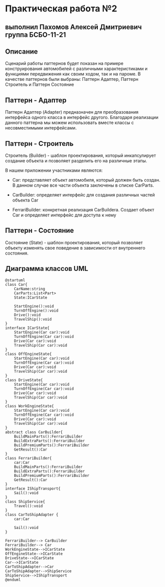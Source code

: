 # Практическая работа №2
## выполнил Пахомов Алексей Дмитриевич группа БСБО-11-21

## Описание
Сценарий работы паттернов будет показан на примере конструирования автомобилей с различными характеристиками и функциями передвижения как своим ходом, так и на пароме.
В качестве паттернов были выбраны: Паттерн Адаптер, Паттерн Строитель и Паттерн Состояние

## Паттерн - Адаптер
Паттерн Адаптер (Adapter) предназначен для преобразования интерфейса одного класса в интерфейс другого. Благодаря реализации данного паттерна мы можем использовать вместе классы с несовместимыми интерфейсами. 

## Паттерн - Строитель
Строитель (Builder) - шаблон проектирования, который инкапсулирует создание объекта и позволяет разделить его на различные этапы.

В нашем приложении участниками являются:
* Car: представляет объект автомобиля, который должен быть создан. В данном случае все части объекта заключены в списке CarParts.

* CarBuilder: определяет интерфейс для создания различных частей объекта Car

* FerrariBuilder: конкретная реализация CarBuildera. Создает объект Car и определяет интерфейс для доступа к нему


## Паттерн - Состояние
Состояние (State) - шаблон проектирования, который позволяет объекту изменять свое поведение в зависимости от внутреннего состояния. 

## Диаграмма классов UML

```plantuml
@startuml
class Car{
    CarName:string
    CarParts:List<Part>
    State:ICarState
    
    StartEngine():void
    TurnOffEngine():void
    Drive():void
    TravelShip():void
} 
interface ICarState{
    StartEngine(Car car):void
    TurnOffEngine(Car car):void
    Drive(Car car):void
    TravelShip(Car car):void
}
class OffEngineState{
    StartEngine(Car car):void
    TurnOffEngine(Car car):void
    Drive(Car car):void
    TravelShip(Car car):void
}
class DriveState{
    StartEngine(Car car):void
    TurnOffEngine(Car car):void
    Drive(Car car):void
    TravelShip(Car car):void
}
class WorkEngineState{
    StartEngine(Car car):void
    TurnOffEngine(Car car):void
    Drive(Car car):void
    TravelShip(Car car):void
}
abstract class CarBuilder{
    BuildMainParts():FerrariBuilder
    BuildExtraParts():FerrariBuilder
    BuildPremiumParts():FerrariBuilder
    GetResult():Car
}
class FerrariBuilder{
    car:Car
    BuildMainParts():FerrariBuilder
    BuildExtraParts():FerrariBuilder
    BuildPremiumParts():FerrariBuilder
    GetResult():Car
}
interface IShipTransport{
    Sail():void
}
class ShipService{
    Travel():void
}
class CarToShipAdapter {
    car:Car
  
    Sail():void
}

FerrariBuilder--> CarBuilder
FerrariBuilder--> Car
WorkEngineState-->ICarState
OffEngineState-->ICarState
DriveState-->ICarState
Car-->ICarState
CarToShipAdapter-->Car
CarToShipAdapter-->ShipService
ShipService-->IShipTransport
@enduml
```
